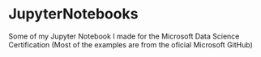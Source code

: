 # JupyterNotebooks
Some of my Jupyter Notebook I made for the Microsoft Data Science Certification (Most of the examples are from the oficial Microsoft GitHub)
